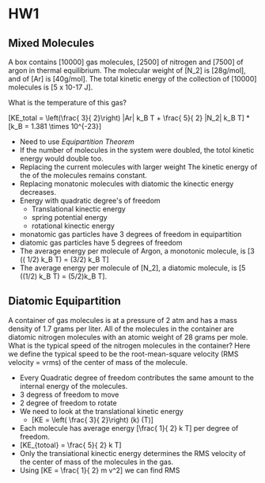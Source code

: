 # HW1

## Mixed Molecules

A box contains \[10000\] gas molecules, \[2500\] of 
nitrogen and \[7500\] of argon in thermal equilibrium. 
The molecular weight of \[N_2\] is \[28g/mol\], and of 
\[Ar\] is \[40g/mol\]. The total kinetic energy of the 
collection of \[10000\] molecules is \[5 x 10-17 J\].

What is the temperature of this gas?

\[KE_total = \left(\frac{ 3}{ 2}\right) |Ar| k_B T + \frac{ 5}{ 2} |N_2| k_B T\]
    * \[k_B = 1.381 \times 10^{-23}\]
* Need to use _Equipartition Theorem_
* If the number of molecules in the system were doubled,
  the totol kinetic energy would double too.
* Replacing the current molecules with larger weight 
  The kinetic energy of the of the molecules remains constant.
* Replacing monatonic molecules with diatomic the kinectic 
  energy decreases.
* Energy with quadratic degree's of freedom
  * Translational kinectic energy
  * spring potential energy
  * rotational kinectic energy
* monatomic gas particles have 3 degrees of freedom in equipartition
* diatomic gas particles have 5 degrees of freedom
* The average energy per molecule of Argon, a monotonic molecule,
  is \[3 (( 1/2) k_B T) = (3/2) k_B T\]
* The average energy per molecule of \[N_2\], a diatomic molecule, 
  is \[5 ((1/2) k_B T) = (5/2)k_B T\].

## Diatomic Equipartition
A container of gas molecules is at a pressure of 2 atm and has a mass 
density of 1.7 grams per liter. All of the molecules in the container 
are diatomic nitrogen molecules with an atomic weight of 28 grams per mole. 
What is the typical speed of the nitrogen molecules in the container? Here 
we define the typical speed to be the root-mean-square velocity 
(RMS velocity = vrms) of the center of mass of the molecule.

* Every Quadratic degree of freedom contributes the same amount
  to the internal energy of the molecules.
* 3 degress of freedom to move
* 2 degree of freedom to rotate
* We need to look at the translational kinetic energy
  * \[KE = \left( \frac{ 3}{ 2}\right) (k) (T)\]
* Each molecule has average energy \[\frac{ 1}{ 2} k T\] per degree of
  freedom.
* \[KE_{totoal} = \frac{ 5}{ 2} k T\]
* Only the transiational kinectic energy determines the RMS velocity of the
  center of mass of the molecules in the gas.
* Using \[KE = \frac{ 1}{ 2} m v^2\] we can find RMS




